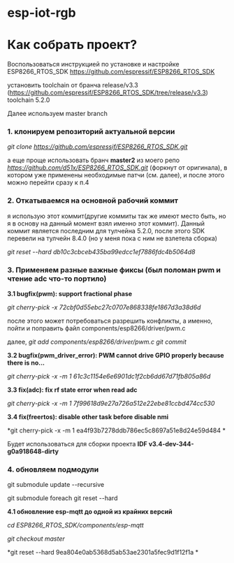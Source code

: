 # esp-iot-rgb

# Как собрать проект?

Воспользоваться инструкцией по установке и настройке ESP8266_RTOS_SDK
https://github.com/espressif/ESP8266_RTOS_SDK

установить toolchain от бранча release/v3.3 (https://github.com/espressif/ESP8266_RTOS_SDK/tree/release/v3.3)
toolchain 5.2.0

Далее используем master branch

### 1. клонируем репозиторий актуальной версии
*git clone https://github.com/espressif/ESP8266_RTOS_SDK.git*

а еще проще использовать бранч **master2** из моего репо *https://github.com/d51x/ESP8266_RTOS_SDK.git* (форкнут от оригинала),
в котором уже применены необходимые патчи (см. далее), и после этого можно перейти сразу к п.4
### 2. Откатываемся на основной рабочий коммит
я использую этот коммит(другие коммиты так же имеют место быть, но я в основу на данный момент взял именно этот коммит).
Данный коммит является последним для тулчейна 5.2.0, после этого SDK перевели на тулчейн 8.4.0 (но у меня пока с ним не взлетела сборка)

*git reset --hard db10c3cbceb435ba99edcc1ef7886fdc4b5064d8*

### 3. Применяем разные важные фиксы (был поломан pwm и чтение adc что-то портило)

**3.1 bugfix(pwm): support fractional phase**

*git cherry-pick -x 72cbf0d55ebc27c0707e868338fe1867d3a38d6d*

после этого может потребоваться разрешить конфликты, а именно, пойти и поправить файл components/esp8266/driver/pwm.c

далее,
*git add components/esp8266/driver/pwm.c*
*git commit*

**3.2 bugfix(pwm_driver_error): PWM cannot drive GPIO properly because there is no...**

*git cherry-pick -x -m 1 61c3c1154e6e6901dc1f2cb6dd67d71fb805a86d*

**3.3 fix(adc): fix rf state error when read adc**

*git cherry-pick -x -m 1 7f99618d9e27a726a512e22ebe81ccbd474cc530*

**3.4 fix(freertos): disable other task before disable nmi**

*git cherry-pick -x -m 1 ea4f93b7278ddb786ec5c8697a51e8d24e59d484 *

Будет использоваться для сборки проекта 
**IDF v3.4-dev-344-g0a918648-dirty**

### 4. обновляем подмодули

git submodule update --recursive

git submodule foreach git reset --hard

**4.1 обновление esp-mqtt до одной из крайних версий**

*cd ESP8266_RTOS_SDK/components/esp-mqtt*

*git checkout master*

*git reset --hard 9ea804e0ab5368d5ab53ae2301a5fec9d1f12f1a *
